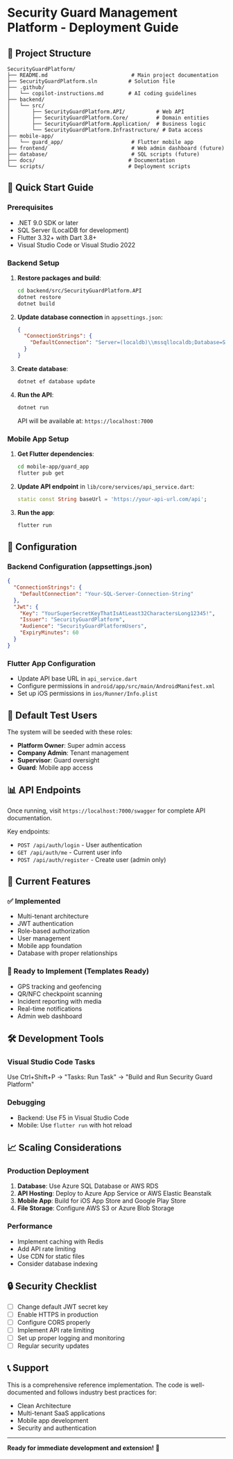 # Security Guard Management Platform - Deployment Guide

## 📁 Project Structure
```
SecurityGuardPlatform/
├── README.md                           # Main project documentation
├── SecurityGuardPlatform.sln          # Solution file
├── .github/
│   └── copilot-instructions.md        # AI coding guidelines
├── backend/
│   └── src/
│       ├── SecurityGuardPlatform.API/          # Web API
│       ├── SecurityGuardPlatform.Core/         # Domain entities
│       ├── SecurityGuardPlatform.Application/  # Business logic
│       └── SecurityGuardPlatform.Infrastructure/ # Data access
├── mobile-app/
│   └── guard_app/                      # Flutter mobile app
├── frontend/                           # Web admin dashboard (future)
├── database/                           # SQL scripts (future)
├── docs/                              # Documentation
└── scripts/                           # Deployment scripts

```

## 🚀 Quick Start Guide

### Prerequisites
- .NET 9.0 SDK or later
- SQL Server (LocalDB for development)
- Flutter 3.32+ with Dart 3.8+
- Visual Studio Code or Visual Studio 2022

### Backend Setup

1. **Restore packages and build**:
   ```bash
   cd backend/src/SecurityGuardPlatform.API
   dotnet restore
   dotnet build
   ```

2. **Update database connection** in `appsettings.json`:
   ```json
   {
     "ConnectionStrings": {
       "DefaultConnection": "Server=(localdb)\\mssqllocaldb;Database=SecurityGuardPlatformDb;Trusted_Connection=true;"
     }
   }
   ```

3. **Create database**:
   ```bash
   dotnet ef database update
   ```

4. **Run the API**:
   ```bash
   dotnet run
   ```
   API will be available at: `https://localhost:7000`

### Mobile App Setup

1. **Get Flutter dependencies**:
   ```bash
   cd mobile-app/guard_app
   flutter pub get
   ```

2. **Update API endpoint** in `lib/core/services/api_service.dart`:
   ```dart
   static const String baseUrl = 'https://your-api-url.com/api';
   ```

3. **Run the app**:
   ```bash
   flutter run
   ```

## 🔧 Configuration

### Backend Configuration (appsettings.json)
```json
{
  "ConnectionStrings": {
    "DefaultConnection": "Your-SQL-Server-Connection-String"
  },
  "Jwt": {
    "Key": "YourSuperSecretKeyThatIsAtLeast32CharactersLong12345!",
    "Issuer": "SecurityGuardPlatform",
    "Audience": "SecurityGuardPlatformUsers",
    "ExpiryMinutes": 60
  }
}
```

### Flutter App Configuration
- Update API base URL in `api_service.dart`
- Configure permissions in `android/app/src/main/AndroidManifest.xml`
- Set up iOS permissions in `ios/Runner/Info.plist`

## 🔐 Default Test Users

The system will be seeded with these roles:
- **Platform Owner**: Super admin access
- **Company Admin**: Tenant management
- **Supervisor**: Guard oversight  
- **Guard**: Mobile app access

## 📊 API Endpoints

Once running, visit `https://localhost:7000/swagger` for complete API documentation.

Key endpoints:
- `POST /api/auth/login` - User authentication
- `GET /api/auth/me` - Current user info
- `POST /api/auth/register` - Create user (admin only)

## 🎯 Current Features

### ✅ Implemented
- Multi-tenant architecture
- JWT authentication
- Role-based authorization
- User management
- Mobile app foundation
- Database with proper relationships

### 🚧 Ready to Implement (Templates Ready)
- GPS tracking and geofencing
- QR/NFC checkpoint scanning
- Incident reporting with media
- Real-time notifications
- Admin web dashboard

## 🛠️ Development Tools

### Visual Studio Code Tasks
Use Ctrl+Shift+P → "Tasks: Run Task" → "Build and Run Security Guard Platform"

### Debugging
- Backend: Use F5 in Visual Studio Code
- Mobile: Use `flutter run` with hot reload

## 📈 Scaling Considerations

### Production Deployment
1. **Database**: Use Azure SQL Database or AWS RDS
2. **API Hosting**: Deploy to Azure App Service or AWS Elastic Beanstalk
3. **Mobile App**: Build for iOS App Store and Google Play Store
4. **File Storage**: Configure AWS S3 or Azure Blob Storage

### Performance
- Implement caching with Redis
- Add API rate limiting
- Use CDN for static files
- Consider database indexing

## 🔒 Security Checklist

- [ ] Change default JWT secret key
- [ ] Enable HTTPS in production
- [ ] Configure CORS properly
- [ ] Implement API rate limiting
- [ ] Set up proper logging and monitoring
- [ ] Regular security updates

## 📞 Support

This is a comprehensive reference implementation. The code is well-documented and follows industry best practices for:
- Clean Architecture
- Multi-tenant SaaS applications
- Mobile app development
- Security and authentication

---

**Ready for immediate development and extension!** 🚀
